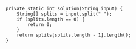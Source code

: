     private static int solution(String input) {
        String[] splits = input.split(" ");
        if (splits.length == 0) {
            return 0;
        }
        return splits[splits.length - 1].length();
    }
